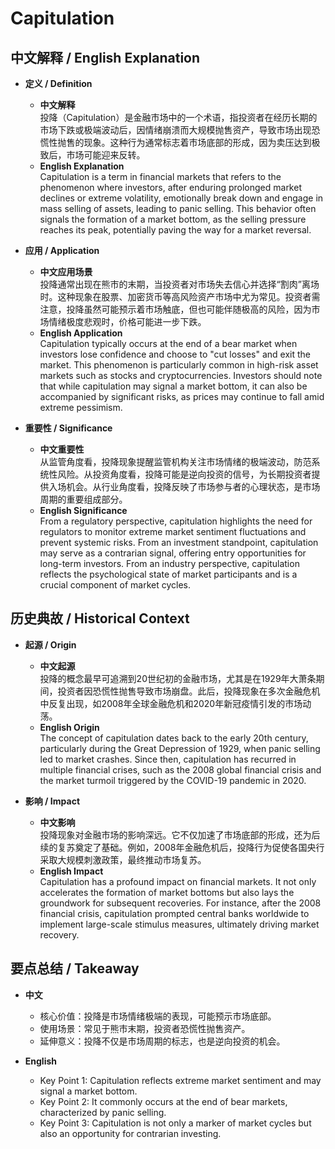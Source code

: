 # Capitulation

## 中文解释 / English Explanation

* **定义 / Definition**  
  - **中文解释**  
    投降（Capitulation）是金融市场中的一个术语，指投资者在经历长期的市场下跌或极端波动后，因情绪崩溃而大规模抛售资产，导致市场出现恐慌性抛售的现象。这种行为通常标志着市场底部的形成，因为卖压达到极致后，市场可能迎来反转。  
  - **English Explanation**  
    Capitulation is a term in financial markets that refers to the phenomenon where investors, after enduring prolonged market declines or extreme volatility, emotionally break down and engage in mass selling of assets, leading to panic selling. This behavior often signals the formation of a market bottom, as the selling pressure reaches its peak, potentially paving the way for a market reversal.

* **应用 / Application**  
  - **中文应用场景**  
    投降通常出现在熊市的末期，当投资者对市场失去信心并选择“割肉”离场时。这种现象在股票、加密货币等高风险资产市场中尤为常见。投资者需注意，投降虽然可能预示着市场触底，但也可能伴随极高的风险，因为市场情绪极度悲观时，价格可能进一步下跌。  
  - **English Application**  
    Capitulation typically occurs at the end of a bear market when investors lose confidence and choose to "cut losses" and exit the market. This phenomenon is particularly common in high-risk asset markets such as stocks and cryptocurrencies. Investors should note that while capitulation may signal a market bottom, it can also be accompanied by significant risks, as prices may continue to fall amid extreme pessimism.

* **重要性 / Significance**  
  - **中文重要性**  
    从监管角度看，投降现象提醒监管机构关注市场情绪的极端波动，防范系统性风险。从投资角度看，投降可能是逆向投资的信号，为长期投资者提供入场机会。从行业角度看，投降反映了市场参与者的心理状态，是市场周期的重要组成部分。  
  - **English Significance**  
    From a regulatory perspective, capitulation highlights the need for regulators to monitor extreme market sentiment fluctuations and prevent systemic risks. From an investment standpoint, capitulation may serve as a contrarian signal, offering entry opportunities for long-term investors. From an industry perspective, capitulation reflects the psychological state of market participants and is a crucial component of market cycles.

## 历史典故 / Historical Context

* **起源 / Origin**  
  - **中文起源**  
    投降的概念最早可追溯到20世纪初的金融市场，尤其是在1929年大萧条期间，投资者因恐慌性抛售导致市场崩盘。此后，投降现象在多次金融危机中反复出现，如2008年全球金融危机和2020年新冠疫情引发的市场动荡。  
  - **English Origin**  
    The concept of capitulation dates back to the early 20th century, particularly during the Great Depression of 1929, when panic selling led to market crashes. Since then, capitulation has recurred in multiple financial crises, such as the 2008 global financial crisis and the market turmoil triggered by the COVID-19 pandemic in 2020.

* **影响 / Impact**  
  - **中文影响**  
    投降现象对金融市场的影响深远。它不仅加速了市场底部的形成，还为后续的复苏奠定了基础。例如，2008年金融危机后，投降行为促使各国央行采取大规模刺激政策，最终推动市场复苏。  
  - **English Impact**  
    Capitulation has a profound impact on financial markets. It not only accelerates the formation of market bottoms but also lays the groundwork for subsequent recoveries. For instance, after the 2008 financial crisis, capitulation prompted central banks worldwide to implement large-scale stimulus measures, ultimately driving market recovery.

## 要点总结 / Takeaway

* **中文**  
  - 核心价值：投降是市场情绪极端的表现，可能预示市场底部。  
  - 使用场景：常见于熊市末期，投资者恐慌性抛售资产。  
  - 延伸意义：投降不仅是市场周期的标志，也是逆向投资的机会。  

* **English**  
  - Key Point 1: Capitulation reflects extreme market sentiment and may signal a market bottom.  
  - Key Point 2: It commonly occurs at the end of bear markets, characterized by panic selling.  
  - Key Point 3: Capitulation is not only a marker of market cycles but also an opportunity for contrarian investing.